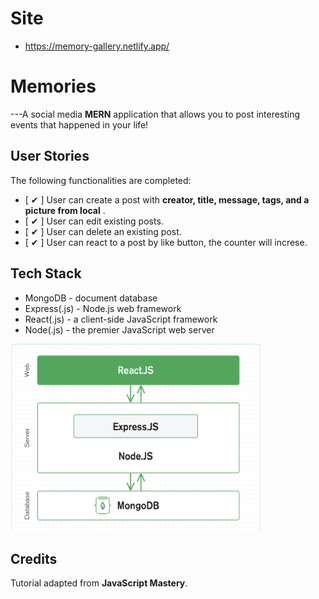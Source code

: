# Site
- https://memory-gallery.netlify.app/
# Memories

---A social media **MERN** application that allows you to post interesting events that happened in your life!

## User Stories

The following functionalities are completed:

- [ ✔ ] User can create a post with **creator, title, message, tags, and a picture from local** .
- [ ✔ ] User can edit existing posts.
- [ ✔ ] User can delete an existing post. 
- [ ✔ ] User can react to a post by like button, the counter will increse.

## Tech Stack

- MongoDB - document database
- Express(.js) - Node.js web framework
- React(.js) - a client-side JavaScript framework
- Node(.js) - the premier JavaScript web server

<p align="left">
  <img height="300" width="400" src="pic/Screen Shot 2020-12-27 at 10.15.12 PM.png"/>
</p>

## Credits
Tutorial adapted from **JavaScript Mastery**.

